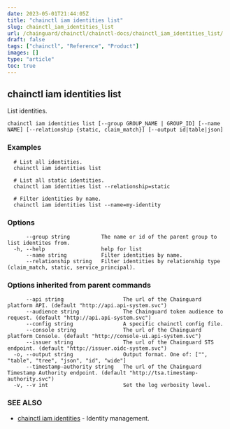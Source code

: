 ```yaml
---
date: 2023-05-01T21:44:05Z
title: "chainctl iam identities list"
slug: chainctl_iam_identities_list
url: /chainguard/chainctl/chainctl-docs/chainctl_iam_identities_list/
draft: false
tags: ["chainctl", "Reference", "Product"]
images: []
type: "article"
toc: true
---
```

## chainctl iam identities list

List identities.

```
chainctl iam identities list [--group GROUP_NAME | GROUP_ID] [--name NAME] [--relationship {static, claim_match}] [--output id|table|json]
```

### Examples

```
  # List all identities.
  chainctl iam identities list
  
  # List all static identities.
  chainctl iam identities list --relationship=static
  
  # Filter identities by name.
  chainctl iam identities list --name=my-identity
```

### Options

```
      --group string          The name or id of the parent group to list identites from.
  -h, --help                  help for list
      --name string           Filter identities by name.
      --relationship string   Filter identities by relationship type (claim_match, static, service_principal).
```

### Options inherited from parent commands

```
      --api string                   The url of the Chainguard platform API. (default "http://api.api-system.svc")
      --audience string              The Chainguard token audience to request. (default "http://api.api-system.svc")
      --config string                A specific chainctl config file.
      --console string               The url of the Chainguard platform Console. (default "http://console-ui.api-system.svc")
      --issuer string                The url of the Chainguard STS endpoint. (default "http://issuer.oidc-system.svc")
  -o, --output string                Output format. One of: ["", "table", "tree", "json", "id", "wide"]
      --timestamp-authority string   The url of the Chainguard Timestamp Authority endpoint. (default "http://tsa.timestamp-authority.svc")
  -v, --v int                        Set the log verbosity level.
```

### SEE ALSO

* [chainctl iam identities](/chainguard/chainctl/chainctl-docs/chainctl_iam_identities/)	 - Identity management.

